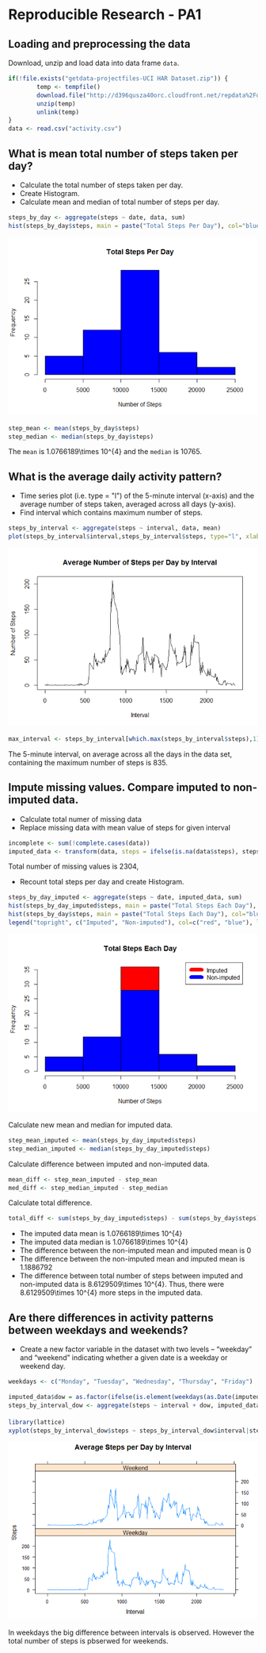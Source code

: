 # Reproducible Research - PA1


## Loading and preprocessing the data

Download, unzip and load data into data frame `data`. 

```r
if(!file.exists("getdata-projectfiles-UCI HAR Dataset.zip")) {
        temp <- tempfile()
        download.file("http://d396qusza40orc.cloudfront.net/repdata%2Fdata%2Factivity.zip",temp)
        unzip(temp)
        unlink(temp)
}
data <- read.csv("activity.csv")
```


## What is mean total number of steps taken per day?

* Calculate the total number of steps taken per day. 
* Create Histogram.
* Calculate mean and median of total number of steps per day.

```r
steps_by_day <- aggregate(steps ~ date, data, sum)
hist(steps_by_day$steps, main = paste("Total Steps Per Day"), col="blue", xlab="Number of Steps")
```

![](PA1_template_files/figure-html/unnamed-chunk-2-1.png) 

```r
step_mean <- mean(steps_by_day$steps)
step_median <- median(steps_by_day$steps)
```

The `mean` is 1.0766189\times 10^{4} and the `median` is 10765.

## What is the average daily activity pattern?

* Time series plot (i.e. type = "l") of the 5-minute interval (x-axis) and the average number of steps taken, averaged across all days (y-axis).  
* Find interval which contains maximum number of steps. 

```r
steps_by_interval <- aggregate(steps ~ interval, data, mean)
plot(steps_by_interval$interval,steps_by_interval$steps, type="l", xlab="Interval", ylab="Number of Steps",main="Average Number of Steps per Day by Interval")
```

![](PA1_template_files/figure-html/unnamed-chunk-3-1.png) 

```r
max_interval <- steps_by_interval[which.max(steps_by_interval$steps),1]
```

The 5-minute interval, on average across all the days in the data set, containing the maximum number of steps is 835.

## Impute missing values. Compare imputed to non-imputed data.
* Calculate total numer of missing data
* Replace missing data with mean value of steps for given interval

```r
incomplete <- sum(!complete.cases(data))
imputed_data <- transform(data, steps = ifelse(is.na(data$steps), steps_by_interval$steps[match(data$interval, steps_by_interval$interval)], data$steps))
```

Total number of missing values is 2304,


* Recount total steps per day and create Histogram. 

```r
steps_by_day_imputed <- aggregate(steps ~ date, imputed_data, sum)
hist(steps_by_day_imputed$steps, main = paste("Total Steps Each Day"), col="red", xlab="Number of Steps")
hist(steps_by_day$steps, main = paste("Total Steps Each Day"), col="blue", xlab="Number of Steps", add=T)
legend("topright", c("Imputed", "Non-imputed"), col=c("red", "blue"), lwd=10)
```

![](PA1_template_files/figure-html/unnamed-chunk-5-1.png) 

Calculate new mean and median for imputed data. 

```r
step_mean_imputed <- mean(steps_by_day_imputed$steps)
step_median_imputed <- median(steps_by_day_imputed$steps)
```

Calculate difference between imputed and non-imputed data.

```r
mean_diff <- step_mean_imputed - step_mean
med_diff <- step_median_imputed - step_median
```

Calculate total difference.

```r
total_diff <- sum(steps_by_day_imputed$steps) - sum(steps_by_day$steps)
```
* The imputed data mean is 1.0766189\times 10^{4}
* The imputed data median is 1.0766189\times 10^{4}
* The difference between the non-imputed mean and imputed mean is 0
* The difference between the non-imputed mean and imputed mean is 1.1886792
* The difference between total number of steps between imputed and non-imputed data is 8.6129509\times 10^{4}. Thus, there were 8.6129509\times 10^{4} more steps in the imputed data.


## Are there differences in activity patterns between weekdays and weekends?
* Create a new factor variable in the dataset with two levels – “weekday” and “weekend” indicating whether a given date is a weekday or weekend day.

```r
weekdays <- c("Monday", "Tuesday", "Wednesday", "Thursday", "Friday")
```


```r
imputed_data$dow = as.factor(ifelse(is.element(weekdays(as.Date(imputed_data$date)),weekdays), "Weekday", "Weekend"))
steps_by_interval_dow <- aggregate(steps ~ interval + dow, imputed_data, mean)

library(lattice)
xyplot(steps_by_interval_dow$steps ~ steps_by_interval_dow$interval|steps_by_interval_dow$dow, main="Average Steps per Day by Interval",xlab="Interval", ylab="Steps",layout=c(1,2), type="l")
```

![](PA1_template_files/figure-html/unnamed-chunk-11-1.png) 

In weekdays the big difference between intervals is observed. However the total number of steps is pbserwed for weekends.
